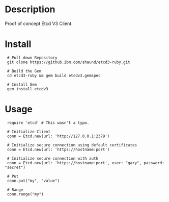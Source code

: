 # Description

Proof of concept Etcd V3 Client.

# Install

     # Pull down Repository
     git clone https://github.ibm.com/shaund/etcd3-ruby.git

     # Build the Gem
     cd etcd3-ruby && gem build etcdv3.gemspec

     # Install Gem
     gem install etcdv3

# Usage

     require 'etcd' # This wasn't a typo.

     # Initialize Client
     conn = Etcd.new(url: 'http://127.0.0.1:2379')

     # Initialize secure connection using default certificates
     conn = Etcd.new(url: 'https://hostname:port')

     # Initialize secure connection with auth
     conn = Etcd.new(url: 'https://hostname:port', user: "gary", password: "secret")

     # Put
     conn.put("my", "value")

     # Range
     conn.range("my")
